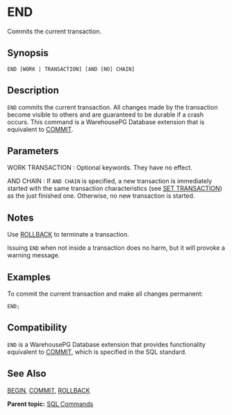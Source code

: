 # END 

Commits the current transaction.

## <a id="section2"></a>Synopsis 

``` {#sql_command_synopsis}
END [WORK | TRANSACTION] [AND [NO] CHAIN]
```

## <a id="section3"></a>Description 

`END` commits the current transaction. All changes made by the transaction become visible to others and are guaranteed to be durable if a crash occurs. This command is a WarehousePG Database extension that is equivalent to [COMMIT](COMMIT.html).

## <a id="section4"></a>Parameters 

WORK
TRANSACTION
:   Optional keywords. They have no effect.

AND CHAIN
:   If `AND CHAIN` is specified, a new transaction is immediately started with the same transaction characteristics \(see [SET TRANSACTION](SET_TRANSACTION.html)\) as the just finished one. Otherwise, no new transaction is started.

## <a id="section4a"></a>Notes

Use [ROLLBACK](ROLLBACK.html) to terminate a transaction.

Issuing `END` when not inside a transaction does no harm, but it will provoke a warning message.

## <a id="section5"></a>Examples 

To commit the current transaction and make all changes permanent:

```
END;
```

## <a id="section6"></a>Compatibility 

`END` is a WarehousePG Database extension that provides functionality equivalent to [COMMIT](COMMIT.html), which is specified in the SQL standard.

## <a id="section7"></a>See Also 

[BEGIN](BEGIN.html), [COMMIT](COMMIT.html), [ROLLBACK](ROLLBACK.html)

**Parent topic:** [SQL Commands](../sql_commands/sql_ref.html)

